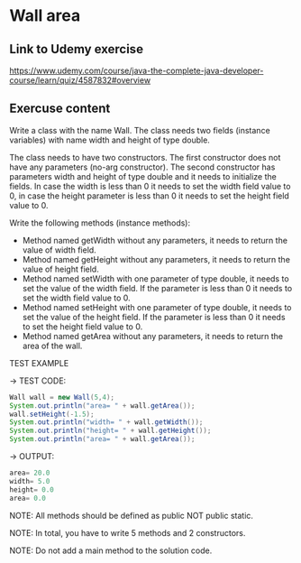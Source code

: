 # Wall area
## Link to Udemy exercise
https://www.udemy.com/course/java-the-complete-java-developer-course/learn/quiz/4587832#overview
## Exercuse content
Write a class with the name Wall. The class needs two fields (instance variables) with name width and height of type double.

The class needs to have two constructors. The first constructor does not have any parameters (no-arg constructor). The second constructor has parameters width and height of type double and it needs to initialize the fields. In case the width is less than 0 it needs to set the width field value to 0, in case the height parameter is less than 0 it needs to set the height field value to 0.

Write the following methods (instance methods):
* Method named getWidth without any parameters, it needs to return the value of width field.
* Method named getHeight without any parameters, it needs to return the value of height field.
* Method named setWidth with one parameter of type double, it needs to set the value of the width field. If the parameter is less than 0 it needs to set the width field value to 0.
* Method named setHeight with one parameter of type double, it needs to set the value of the height field. If the parameter is less than 0 it needs to set the height field value to 0.
* Method named getArea without any parameters, it needs to return the area of the wall.


TEST EXAMPLE

→ TEST CODE:
``` java
Wall wall = new Wall(5,4);
System.out.println("area= " + wall.getArea()); 
wall.setHeight(-1.5);
System.out.println("width= " + wall.getWidth());
System.out.println("height= " + wall.getHeight());
System.out.println("area= " + wall.getArea());
```

→ OUTPUT:
``` java
area= 20.0
width= 5.0
height= 0.0
area= 0.0
```

NOTE: All methods should be defined as public NOT public static.

NOTE: In total, you have to write 5 methods and 2 constructors.

NOTE: Do not add a main method to the solution code.